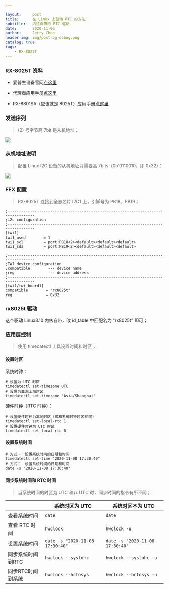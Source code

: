 ```yaml
---

layout:     post
title:      在 Linux 上驱动 RTC 的方法
subtitle:   内核自带的 RTC 驱动
date:       2020-11-06
author:     Jerry Chen
header-img: img/post-bg-debug.png
catalog: true
tags:
    - RX-8025T
---
```


### RX-8025T 资料

* 爱普生设备官网[点这里](https://www5.epsondevice.com/cn/products/rtc/) 

* 代理商应用手册[点这里](https://wenku.baidu.com/view/470e9855482fb4daa58d4bcf) 
* RX-8801SA（应该就是 8025T）应用手册[点这里](https://github.com/jvfan/jvfan.github.io/raw/master/res/pdf/RX-8801SA_cn.pdf) 

### 发送序列

> (2) 号字节高 7bit 是从机地址：

![](https://raw.githubusercontent.com/jvfan/jvfan.github.io/master/img/post_img/20201106143854.png)

### 从机地址说明

> 配置 Linux I2C 设备的从机地址只需要高 7bits（0b'0110010，即 0x32）：

![](https://raw.githubusercontent.com/jvfan/jvfan.github.io/master/img/post_img/20201106144120.png)

### FEX 配置

> RX-8025T 连接到全志芯片 I2C1 上，引脚号为 PB18、PB19；

```
;----------------------------------------------------------------------------------
;i2c configuration
;----------------------------------------------------------------------------------
[twi1]
twi1_used        = 1
twi1_scl         = port:PB18<2><default><default><default>
twi1_sda         = port:PB19<2><default><default><default>

;----------------------------------------------------------------------------------
;TWI device configuration
;compatible        --- device name
;reg               --- device address
;----------------------------------------------------------------------------------
[twi1/twi_board1]
compatible        = "rx8025t"
reg               = 0x32
```

### rx8025t 驱动

这个驱动 Linux3.10 内核自带，改 id_table 中匹配名为 "rx8025t" 即可；

### 应用层控制

> 使用 timedatectl 工具设置时间和时区；

#### 设置时区

系统时钟：

```shell
# 设置为 UTC 时区
timedatectl set-timezone UTC
# 设置为亚洲上海时区
timedatectl set-timezone "Asia/Shanghai"
```

硬件时钟（RTC 时钟）：

```shell
# 设置硬件时钟为本地时区（即和系统时钟时区相同）
timedatectl set-local-rtc 1
# 设置硬件时钟为 UTC 时区
timedatectl set-local-rtc 0
```

#### 设置系统时间

```shell
# 方式一：设置系统时间的日期和时间
timedatectl set-time "2020-11-08 17:30:40"
# 方式二：设置系统时间的日期和时间
date -s "2020-11-08 17:30:40"
```

#### 同步系统时间和 RTC 时间

> 当系统时间的时区为 UTC 和非 UTC 时，同步时间的指令有所不同；

|                   | 系统时区为 UTC                  | 系统时区不为 UTC                |
| ----------------- | ------------------------------- | ------------------------------- |
| 查看系统时间      | `date`                          | `date`                          |
| 查看 RTC 时间     | `hwclock`                       | `hwclock -u`                    |
| 设置系统时间      | `date -s "2020-11-08 17:30:40"` | `date -s "2020-11-08 17:30:40"` |
| 同步系统时间到RTC | `hwclock --systohc`             | `hwclock --systohc -u`          |
| 同步RTC时间到系统 | `hwclock --hctosys`             | `hwclock --hctosys -u`          |

